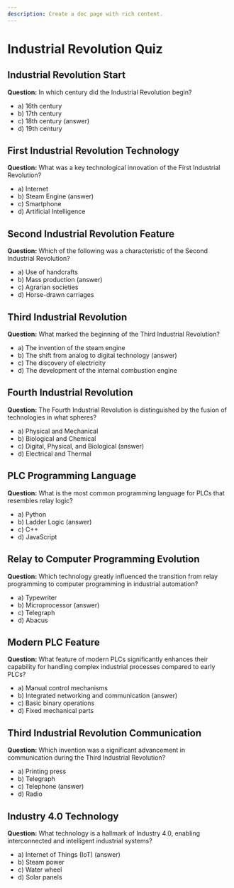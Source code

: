 ```yaml
---
description: Create a doc page with rich content.
---
```


# Industrial Revolution Quiz

## Industrial Revolution Start

**Question:** In which century did the Industrial Revolution begin?

- a) 16th century
- b) 17th century
- c) 18th century (answer)
- d) 19th century

## First Industrial Revolution Technology

**Question:** What was a key technological innovation of the First Industrial Revolution?

- a) Internet
- b) Steam Engine (answer)
- c) Smartphone
- d) Artificial Intelligence

## Second Industrial Revolution Feature

**Question:** Which of the following was a characteristic of the Second Industrial Revolution?

- a) Use of handcrafts
- b) Mass production (answer)
- c) Agrarian societies
- d) Horse-drawn carriages

## Third Industrial Revolution

**Question:** What marked the beginning of the Third Industrial Revolution?

- a) The invention of the steam engine
- b) The shift from analog to digital technology (answer)
- c) The discovery of electricity
- d) The development of the internal combustion engine

## Fourth Industrial Revolution

**Question:** The Fourth Industrial Revolution is distinguished by the fusion of technologies in what spheres?

- a) Physical and Mechanical
- b) Biological and Chemical
- c) Digital, Physical, and Biological (answer)
- d) Electrical and Thermal

## PLC Programming Language

**Question:** What is the most common programming language for PLCs that resembles relay logic?

- a) Python
- b) Ladder Logic (answer)
- c) C++
- d) JavaScript

## Relay to Computer Programming Evolution

**Question:** Which technology greatly influenced the transition from relay programming to computer programming in industrial automation?

- a) Typewriter
- b) Microprocessor (answer)
- c) Telegraph
- d) Abacus

## Modern PLC Feature

**Question:** What feature of modern PLCs significantly enhances their capability for handling complex industrial processes compared to early PLCs?

- a) Manual control mechanisms
- b) Integrated networking and communication (answer)
- c) Basic binary operations
- d) Fixed mechanical parts

## Third Industrial Revolution Communication

**Question:** Which invention was a significant advancement in communication during the Third Industrial Revolution?

- a) Printing press
- b) Telegraph
- c) Telephone (answer)
- d) Radio

## Industry 4.0 Technology

**Question:** What technology is a hallmark of Industry 4.0, enabling interconnected and intelligent industrial systems?

- a) Internet of Things (IoT) (answer)
- b) Steam power
- c) Water wheel
- d) Solar panels
